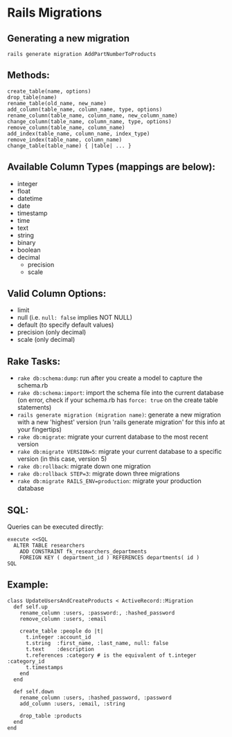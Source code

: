 # Rails Migrations

## Generating a new migration

    rails generate migration AddPartNumberToProducts

## Methods:

    create_table(name, options)
    drop_table(name)
    rename_table(old_name, new_name)
    add_column(table_name, column_name, type, options)
    rename_column(table_name, column_name, new_column_name)
    change_column(table_name, column_name, type, options)
    remove_column(table_name, column_name)
    add_index(table_name, column_name, index_type)
    remove_index(table_name, column_name)
    change_table(table_name) { |table| ... }

## Available Column Types (mappings are below):

* integer
* float
* datetime
* date
* timestamp
* time
* text
* string
* binary
* boolean
* decimal
  - precision
  - scale

## Valid Column Options:

* limit
* null (i.e. `null: false` implies NOT NULL)
* default (to specify default values)
* precision (only decimal)
* scale (only decimal)

## Rake Tasks:

- `rake db:schema:dump`: run after you create a model to capture the schema.rb
- `rake db:schema:import`: import the schema file into the current database
  (on error, check if your schema.rb has `force: true` on the create table
  statements)
- `rails generate migration (migration name)`: generate a new migration with
  a new 'highest' version (run 'rails generate migration' for this info at
  your fingertips)
- `rake db:migrate`: migrate your current database to the most recent version
- `rake db:migrate VERSION=5`: migrate your current database to a specific
  version (in this case, version 5)
- `rake db:rollback`: migrate down one migration
- `rake db:rollback STEP=3`: migrate down three migrations
- `rake db:migrate RAILS_ENV=production`: migrate your production database

## SQL:

Queries can be executed directly:

    execute <<SQL
      ALTER TABLE researchers
        ADD CONSTRAINT fk_researchers_departments
        FOREIGN KEY ( department_id ) REFERENCES departments( id )
    SQL

## Example:

    class UpdateUsersAndCreateProducts < ActiveRecord::Migration
      def self.up
        rename_column :users, :password:, :hashed_password
        remove_column :users, :email

        create_table :people do |t|
          t.integer :account_id
          t.string  :first_name, :last_name, null: false
          t.text    :description
          t.references :category # is the equivalent of t.integer :category_id
          t.timestamps
        end
      end

      def self.down
        rename_column :users, :hashed_password, :password
        add_column :users, :email, :string

        drop_table :products
      end
    end
